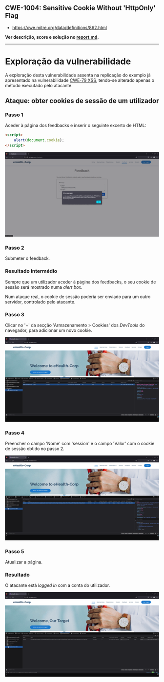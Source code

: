 ## CWE-1004: Sensitive Cookie Without 'HttpOnly' Flag
- https://cwe.mitre.org/data/definitions/862.html

**Ver descrição, score e solução no [report.md](../report.md#cwe-1004-sensitive-cookie-without-httponly-flag).**

---

# Exploração da vulnerabilidade
A exploração desta vulnerabilidade assenta na replicação do exemplo já apresentado na vulnerabilidade [CWE-79 XSS](CWE-79.md), tendo-se alterado apenas o método executado pelo atacante.

## Ataque: obter cookies de sessão de um utilizador
### Passo 1
Aceder à página dos feedbacks e inserir o seguinte excerto de HTML:
```html
<script>
    alert(document.cookie);
</script>
```

![CWE-1004](images/CWE-1004_image1.png)

### Passo 2
Submeter o feedback.

### Resultado intermédio
Sempre que um utilizador aceder à página dos feedbacks, o seu cookie de sessão será mostrado numa *alert box*.

Num ataque real, o cookie de sessão poderia ser enviado para um outro servidor, controlado pelo atacante.

### Passo 3
Clicar no '+' da secção 'Armazenamento > Cookies' dos *DevTools* do navegador, para adicionar um novo cookie.

![CWE-1004](images/CWE-1004_image2.png)

### Passo 4
Preencher o campo 'Nome' com 'session' e o campo 'Valor' com o cookie de sessão obtido no passo 2.

![CWE-1004](images/CWE-1004_image3.png)

### Passo 5
Atualizar a página.

### Resultado
O atacante está *logged in* com a conta do utilizador.

![CWE-1004](images/CWE-1004_image4.png)
